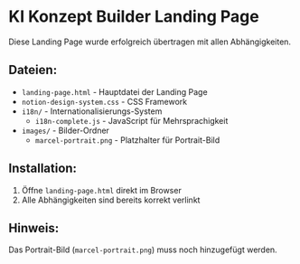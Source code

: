 # KI Konzept Builder Landing Page

Diese Landing Page wurde erfolgreich übertragen mit allen Abhängigkeiten.

## Dateien:

- `landing-page.html` - Hauptdatei der Landing Page
- `notion-design-system.css` - CSS Framework
- `i18n/` - Internationalisierungs-System
  - `i18n-complete.js` - JavaScript für Mehrsprachigkeit
- `images/` - Bilder-Ordner
  - `marcel-portrait.png` - Platzhalter für Portrait-Bild

## Installation:

1. Öffne `landing-page.html` direkt im Browser
2. Alle Abhängigkeiten sind bereits korrekt verlinkt

## Hinweis:

Das Portrait-Bild (`marcel-portrait.png`) muss noch hinzugefügt werden.